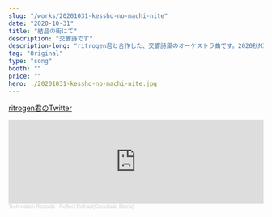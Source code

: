 ```yaml
---
slug: "/works/20201031-kessho-no-machi-nite"
date: "2020-10-31"
title: "結晶の街にて"
description: "交響詩です"
description-long: "ritrogen君と合作した、交響詩風のオーケストラ曲です。2020秋M3のアルバムに参加した曲で、まだフルでは上げてません。XFDの8曲目でデモを聴けます。"
tag: "Original"
type: "song"
booth: ""
price: ""
hero: ./20201031-kessho-no-machi-nite.jpg
---
```

[ritrogen君のTwitter](https://twitter.com/cipher_ed)
<iframe width="100%" height="166" scrolling="no" frameborder="no" allow="autoplay" src="https://w.soundcloud.com/player/?url=https%3A//api.soundcloud.com/tracks/914654890&color=ff6600"></iframe><div style="font-size: 10px; color: #cccccc;line-break: anywhere;word-break: normal;overflow: hidden;white-space: nowrap;text-overflow: ellipsis; font-family: Interstate,Lucida Grande,Lucida Sans Unicode,Lucida Sans,Garuda,Verdana,Tahoma,sans-serif;font-weight: 100;"><a href="https://soundcloud.com/technation-records-1" title="Tech-nation Records" target="_blank" style="color: #cccccc; text-decoration: none;">Tech-nation Records</a> · <a href="https://soundcloud.com/technation-records-1/reflect-refract-crossfade-demo" title="Reflect Refract(Crossfade Demo)" target="_blank" style="color: #cccccc; text-decoration: none;">Reflect Refract(Crossfade Demo)</a></div>